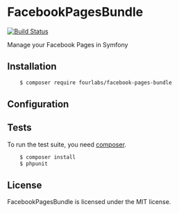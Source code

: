 # FacebookPagesBundle

[![Build Status](https://travis-ci.org/fourlabsldn/FacebookPagesBundle.svg?branch=master)](https://travis-ci.org/fourlabsldn/FacebookPagesBundle)

Manage your Facebook Pages in Symfony

## Installation

```bash
    $ composer require fourlabs/facebook-pages-bundle
```

## Configuration

## Tests

To run the test suite, you need [composer](http://getcomposer.org).

```bash
    $ composer install
    $ phpunit
```
## License

FacebookPagesBundle is licensed under the MIT license.

